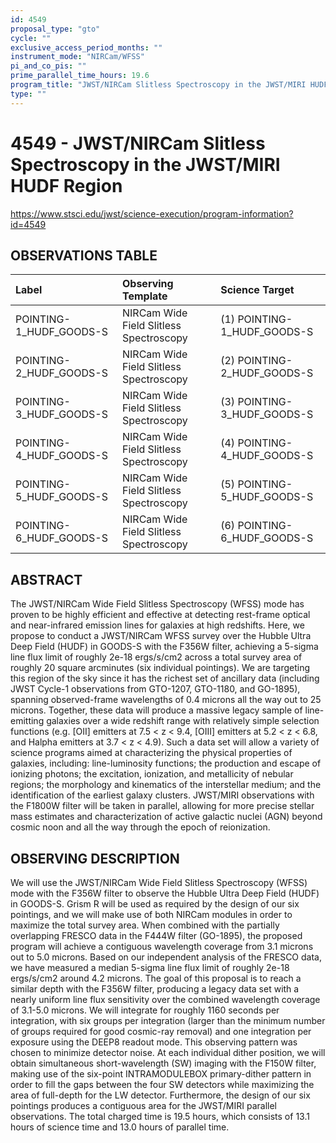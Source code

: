 ```yaml
---
id: 4549
proposal_type: "gto"
cycle: ""
exclusive_access_period_months: ""
instrument_mode: "NIRCam/WFSS"
pi_and_co_pis: ""
prime_parallel_time_hours: 19.6
program_title: "JWST/NIRCam Slitless Spectroscopy in the JWST/MIRI HUDF Region"
type: ""
---
```

# 4549 - JWST/NIRCam Slitless Spectroscopy in the JWST/MIRI HUDF Region
https://www.stsci.edu/jwst/science-execution/program-information?id=4549
## OBSERVATIONS TABLE
| Label                      | Observing Template                     | Science Target                   |
| :------------------------- | :------------------------------------- | :------------------------------- |
| POINTING-1_HUDF_GOODS-S | NIRCam Wide Field Slitless Spectroscopy | (1) POINTING-1_HUDF_GOODS-S |
| POINTING-2_HUDF_GOODS-S | NIRCam Wide Field Slitless Spectroscopy | (2) POINTING-2_HUDF_GOODS-S |
| POINTING-3_HUDF_GOODS-S | NIRCam Wide Field Slitless Spectroscopy | (3) POINTING-3_HUDF_GOODS-S |
| POINTING-4_HUDF_GOODS-S | NIRCam Wide Field Slitless Spectroscopy | (4) POINTING-4_HUDF_GOODS-S |
| POINTING-5_HUDF_GOODS-S | NIRCam Wide Field Slitless Spectroscopy | (5) POINTING-5_HUDF_GOODS-S |
| POINTING-6_HUDF_GOODS-S | NIRCam Wide Field Slitless Spectroscopy | (6) POINTING-6_HUDF_GOODS-S |

## ABSTRACT

The JWST/NIRCam Wide Field Slitless Spectroscopy (WFSS) mode has proven to be highly efficient and effective at detecting rest-frame optical and near-infrared emission lines for galaxies at high redshifts. Here, we propose to conduct a JWST/NIRCam WFSS survey over the Hubble Ultra Deep Field (HUDF) in GOODS-S with the F356W filter, achieving a 5-sigma line flux limit of roughly 2e-18 ergs/s/cm2 across a total survey area of roughly 20 square arcminutes (six individual pointings). We are targeting this region of the sky since it has the richest set of ancillary data (including JWST Cycle-1 observations from GTO-1207, GTO-1180, and GO-1895), spanning observed-frame wavelengths of 0.4 microns all the way out to 25 microns. Together, these data will produce a massive legacy sample of line-emitting galaxies over a wide redshift range with relatively simple selection functions (e.g. [OII] emitters at 7.5 < z < 9.4, [OIII] emitters at 5.2 < z < 6.8, and Halpha emitters at 3.7 < z < 4.9). Such a data set will allow a variety of science programs aimed at characterizing the physical properties of galaxies, including: line-luminosity functions; the production and escape of ionizing photons; the excitation, ionization, and metallicity of nebular regions; the morphology and kinematics of the interstellar medium; and the identification of the earliest galaxy clusters. JWST/MIRI observations with the F1800W filter will be taken in parallel, allowing for more precise stellar mass estimates and characterization of active galactic nuclei (AGN) beyond cosmic noon and all the way through the epoch of reionization.

## OBSERVING DESCRIPTION

We will use the JWST/NIRCam Wide Field Slitless Spectroscopy (WFSS) mode with the F356W filter to observe the Hubble Ultra Deep Field (HUDF) in GOODS-S. Grism R will be used as required by the design of our six pointings, and we will make use of both NIRCam modules in order to maximize the total survey area. When combined with the partially overlapping FRESCO data in the F444W filter (GO-1895), the proposed program will achieve a contiguous wavelength coverage from 3.1 microns out to 5.0 microns. Based on our independent analysis of the FRESCO data, we have measured a median 5-sigma line flux limit of roughly 2e-18 ergs/s/cm2 around 4.2 microns. The goal of this proposal is to reach a similar depth with the F356W filter, producing a legacy data set with a nearly uniform line flux sensitivity over the combined wavelength coverage of 3.1-5.0 microns.
We will integrate for roughly 1160 seconds per integration, with six groups per integration (larger than the minimum number of groups required for good cosmic-ray removal) and one integration per exposure using the DEEP8 readout mode. This observing pattern was chosen to minimize detector noise. At each individual dither position, we will obtain simultaneous short-wavelength (SW) imaging with the F150W filter, making use of the six-point INTRAMODULEBOX primary-dither pattern in order to fill the gaps between the four SW detectors while maximizing the area of full-depth for the LW detector. Furthermore, the design of our six pointings produces a contiguous area for the JWST/MIRI parallel observations.
The total charged time is 19.5 hours, which consists of 13.1 hours of science time and 13.0 hours of parallel time.